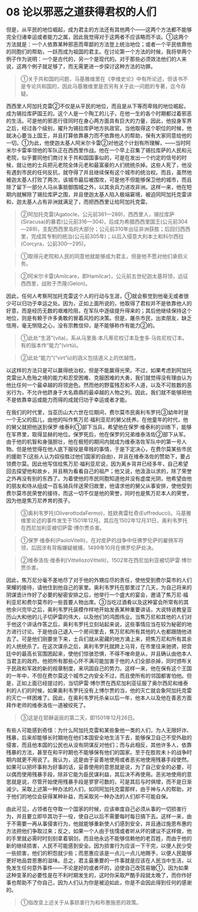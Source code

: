 # 08 论以邪恶之道获得君权的人们

但是，从平民的地位崛起，成为君主的方法还有其他两个——这两个方法都不能够完全归诸幸运或者能力之属，因此我觉得对于这两者不应该略而不谈。①这两个方法就是：一个人依靠某种邪恶而卑鄙的方法登上统治地位；或者一个平民依靠他的同胞们的帮助，一跃而成为祖国的君主。在讨论第一个方法的时候，我将举两个例子作为说明：一个是古代的，另一个是现代的。对于那些必须效法他们的人来说，这两个例子就足够了，而无需更进一步探讨这种方法的功罪。

>①关于共和国的问题，马基雅维里在《李维史论》中有所论述，但该书不是专论共和国的，因此马基雅维里是否另有关于此一问题的专著，迄今存疑。

西西里人阿加托克雷②不仅是从平民的地位，而且是从下等而卑贱的地位崛起，成为锡拉库萨国王的。这个人是一个陶工的儿子，在他一生的各个时期都过着邪恶的生活。可是他的邪恶行径同时在身心两方面具有巨大的力量，因此，他投身军界之后，经过各个级别，擢升为锡拉库萨地方执政官。当他取得这个职位的时候，他就决心要当上国王，并且打算依靠暴力而不依靠他人的帮助，保有大家同意给他的一切。①为此，他使迦太基人阿米尔卡雷②对他这个计划有所理解，——当时阿米尔卡雷率领他的军队正在西西里作战。他在一个早上召集了锡拉库萨的人民和元老院，似乎要同他们商讨关于共和国国事似的，可是在发出一个约定的信号的时候，就让他的士兵把元老院全体元老和最富豪的人们统统杀掉。这些人死了，他没有遇到市民的任何反抗，就夺得了并且继续保有这个城市的统治权。而且，虽然他被迦太基人打败了两次，该城市最后被围攻，可是他不但能够保卫他的城市，而且除了留下一部分人马从事抵御围城之外，以其余兵力进攻非洲。这样一来，他在短期内就解除了锡拉库萨之围，并且使迦太基人陷入极端窘境，被迫同阿加托克雷讲和，迦太基人占有非洲就满足了，而把西西里让给阿加托克雷。

>②阿加托克雷(Agatocle，公元前361—289)，西西里人，锡拉库萨(Siracusa)的暴君(公元前316—304)，后成为希腊西西里国王(公元前304—289)，支配西西里岛的大部分；公元前310年出征非洲获胜；后回归西西里，完成其专制的统治(公元前305年)；以后入侵意大利本土和科尔西拉(Corcyra，公前300—295)。

>①取得元老院和人民的同意他就能够成为君主，但是他不愿对他们承担义务。

>②阿米尔卡雷(Amilcare，即Hamilcar)，公元前五世纪迦太基将领，远征西西里，战败于杰隆(Gelon)。

因此，任何人考察阿加托克雷这个人的行动与生涯，①就会察觉到他毫无或者很少可以归功于幸运之处。因为，正如上面所说的，他取得了君权并不是依靠他人的好意，而是经历无数的艰难险阻，在军队中逐级提升得来的；其后他继续保持这个地位，则是有赖于许多勇敢的冒着风险的决策。但是，屠杀市民，出卖朋友，缺乏信用，毫无恻隐之心，没有宗教信仰，是不能够称作有能力②的。

>①此处“生涯”(vita)，系从马里奥·本凡蒂尼校订本及奎多·马佐尼校订本。有的版本作“能力”(virtù)。

>②此处“能力”(“virt”ù)的涵义包括道义上的优越性。

以这样的方法只是可以赢得统治权，但是不能赢得光荣。不过，如果考虑到阿加托克雷出入危殆之境的能力和忍受困难、克服困难的大勇，我们就觉得没有理由认为他比任何一个最卓越的将领逊色。然而他的野蛮残忍和不人道，以及不可胜数的恶劣行为，不允许他跻身于大名鼎鼎的最卓越的人物之列。因此，我们就不能够把他不是依靠幸运或能力而得的成就归功于幸运或者才能。

在我们的时代里，当亚历山大六世在位期间，费尔莫市民奥利韦罗托③幼年时是一个无父的孤儿，由他的叫作焦万尼·福利亚尼的舅父抚养。在他童年的时代，他的舅父就把他送到保罗·维泰利①部下当兵，希望他在保罗·维泰利的训练下，能够在军界里，取得显赫的地位。保罗死后，他在保罗的兄弟维泰洛佐②部下从军。由于他的机智和身强胆壮，他在极短的期间内就成为维泰洛佐军队中的第一号人物。但是他觉得在他人底下服役是卑贱的事情，于是下定决心，在费尔莫某些市民的援助下(这些人认为奴役胜过他们国家的自由)，并且在维泰洛佐的赞助下，要占领费尔莫。因此他写信给焦万尼·福利亚尼说，因为离乡背井已经多年，自己希望回去探望他和故乡，并且稍为看看自己的祖产；他又说，他汲汲以求的，除了荣誉之外再没有别的东西了。为着使他的市民同胞知道他并没有虚度光阴，他希望由他的朋友和侍从组成一百名骑兵伴送荣归故里，他请求他的舅父从事安排，使他受到费尔莫市民荣誉的接待，而这一切不仅是他的荣誉，同时也是焦万尼本人的荣誉，因为他是焦万尼养育的孩子。

>③奥利韦罗托(OliverottodaFermo)，姓欧弗雷杜奇(Euffreducci)。马基雅维里论述的事件发生于1501年12月。其后在1502年12月31日，奥利韦罗托在西尼加利亚被切萨雷·博尔贾杀害。

>①保罗·维泰利(PaoloVitelli)，在对皮萨的战争中任佛罗伦萨的雇佣军将领，后因涉有背叛嫌疑被捕，1499年10月在佛罗伦萨处决。

>②维泰洛佐·维泰利(VittellozoVittelli)，1502年在西尼加利亚被切萨雷·博尔贾杀害。

因此，焦万尼分毫不差地尽了对于他的外甥应尽的责任，使他受到费尔莫市的人们荣耀的接待，请他住到他自己的家里。奥利韦罗托在那里过了几天，为自己将来的阴谋诡计作好了必要的秘密安排之后，他举行一个盛大的宴会，邀请了焦万尼·福利亚尼和费尔莫市的一些首要人物出席。③当吃过酒肴以及这种宴会所常有的其他余兴完毕之后，奥利韦罗托装模作样地开始发表某种重要讲话，大说特说教皇亚历山大和他的儿子切萨雷的伟大，以及他们的鸿图伟业。当焦万尼和其他的人们对于他这个讲话作答之后，奥利韦罗托立刻站起来说，这些事情应当在较为秘密的地方进行讨论。于是他自己退入一个房间里去，焦万尼和所有其他的人也都跟随他进去了。可是他们刚要坐下来，士兵们就从密藏的地方涌上来，把焦万尼和所有其余的人统统杀了。在这次谋杀之后，奥利韦罗托就跨上马背，在市里往来驰骋，把宫廷中的最高长官围困起来，使他们惊骇恐惧，不得不唯命是从，并且确认由他本人当君主的政府。他把所有那些心怀不满可能加害于他的人们全部杀掉，同时颁布关于民政和军政的新的规章制度，来巩固自己的势力。这样一来，他在保有这个王国的一年中，不但在费尔莫这个城市之内安全不过，而且使所有的邻国都害怕他。但是，正如上面已经提过的，当切萨雷·博尔贾在西尼加利亚征服了奥尔西尼和维泰利的人们的时候，如果奥利韦罗托没有上博尔贾的当，他的灭亡就会象阿加托克雷的灭亡一样困难了。因此，在奥利韦罗托杀亲以后一年，他本人以及他在善恶方面拜作老师的维泰洛佐一道被绞死了。

>③这是在耶稣诞辰的第二天，即1501年12月26日。

有些人可能感到奇怪：为什么阿加托克雷和某些象他一类的人们，为人无限奸诈、残暴，后来却能够长时期地在他们本国安全地生活下去，能够保卫自己不受外敌的侵害，而且他本国的公民也从没有阴谋反对他们；而与此相反，其他许多人，依靠残暴的方法，甚至在和平时期也不能够保有他们的国家。至于在胜败未卜的战争时期内就更不用说了。我认为，这是由于妥善地使用或者恶劣地使用残暴手段使然。如果可以把坏事称为好事的话，妥善使用的意思就是说，为了自己安全的必要，可以偶而使用残暴手段，除非它能为臣民谋利益，其后决不再使用。恶劣地使用的意思就是说，尽管开始使用残暴手段是寥寥可数的，可是其后与时俱增，而不是日渐减少。采取上述第一种办法的人们，如同阿加托克雷那样，由于神与人的帮助，对于他们的地位会获得某种补益，而采取另一种办法的人们却不可能自保。

由此可见，占领者在夺取一个国家的时候，应该审度自己必须从事的一切损害行为，并且要立即毕其功于一役，使自己以后不需要每时每日搞下去。这样一来，由于不需要一再从事侵害行为，他就能够重新使人们感到安全，并且通过施恩布惠的方法把他们争取过来；反之，如果一个人由于怯懦或者听从坏的建议不这样做，他的手里就必需时时刻刻拿着钢剑，而且他永远不能够信赖他的老百姓，而由于他的新的继续损害，人民不可能感到安全。因为损害行为应该一下干完，以便人民少受一些损害，他们的积怨就少些；而恩惠应该是一点儿一点儿地赐予，以便人民能够更好地品尝恩惠的滋味。总之，君主最重要的一件事就是应该在人民当中生活，以免发生任何意外事件——不论是好的或者坏的，迫使自己改弦易辙①，因为如果这种变革的必要性是在不利时期发生的，这时你采取严酷手段就太晚了，而你作好事也帮助不了你自己，因为人们认为你是被迫如此，你是不会因此得到任何的感谢的。

>①指改变上述关于从事损害行为和布惠施恩的政策。

